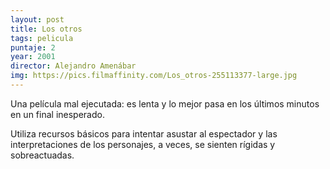```yaml
---
layout: post
title: Los otros
tags: pelicula
puntaje: 2
year: 2001
director: Alejandro Amenábar
img: https://pics.filmaffinity.com/Los_otros-255113377-large.jpg
---
```


Una película mal ejecutada: es lenta y lo mejor pasa en los últimos minutos en un final inesperado.

Utiliza recursos básicos para intentar asustar al espectador y las interpretaciones de los personajes, a veces, se sienten rígidas y sobreactuadas.

 
